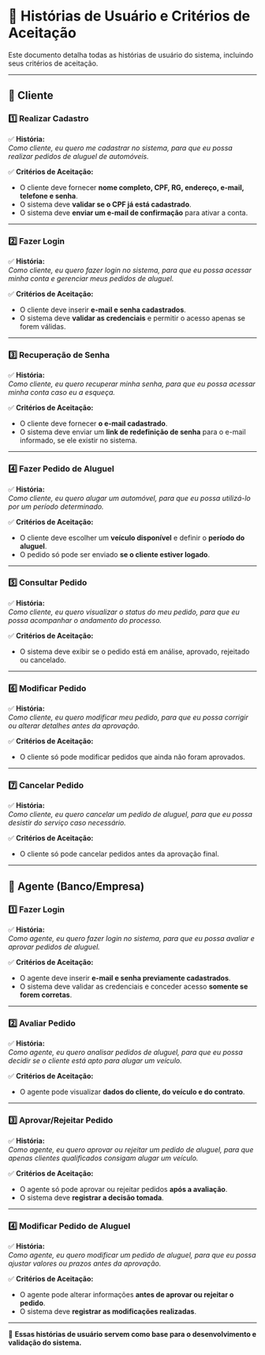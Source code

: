 # 📌 Histórias de Usuário e Critérios de Aceitação

Este documento detalha todas as histórias de usuário do sistema, incluindo seus critérios de aceitação.

---

## 📌 Cliente

### **1️⃣ Realizar Cadastro**
✅ **História:**  
_Como cliente, eu quero me cadastrar no sistema, para que eu possa realizar pedidos de aluguel de automóveis._

✅ **Critérios de Aceitação:**
- O cliente deve fornecer **nome completo, CPF, RG, endereço, e-mail, telefone e senha**.
- O sistema deve **validar se o CPF já está cadastrado**.
- O sistema deve **enviar um e-mail de confirmação** para ativar a conta.

---

### **2️⃣ Fazer Login**
✅ **História:**  
_Como cliente, eu quero fazer login no sistema, para que eu possa acessar minha conta e gerenciar meus pedidos de aluguel._

✅ **Critérios de Aceitação:**
- O cliente deve inserir **e-mail e senha cadastrados**.
- O sistema deve **validar as credenciais** e permitir o acesso apenas se forem válidas.

---

### **3️⃣ Recuperação de Senha**
✅ **História:**  
_Como cliente, eu quero recuperar minha senha, para que eu possa acessar minha conta caso eu a esqueça._

✅ **Critérios de Aceitação:**
- O cliente deve fornecer **o e-mail cadastrado**.
- O sistema deve enviar um **link de redefinição de senha** para o e-mail informado, se ele existir no sistema.

---

### **4️⃣ Fazer Pedido de Aluguel**
✅ **História:**  
_Como cliente, eu quero alugar um automóvel, para que eu possa utilizá-lo por um período determinado._

✅ **Critérios de Aceitação:**
- O cliente deve escolher um **veículo disponível** e definir o **período do aluguel**.
- O pedido só pode ser enviado **se o cliente estiver logado**.

---

### **5️⃣ Consultar Pedido**
✅ **História:**  
_Como cliente, eu quero visualizar o status do meu pedido, para que eu possa acompanhar o andamento do processo._

✅ **Critérios de Aceitação:**
- O sistema deve exibir se o pedido está em análise, aprovado, rejeitado ou cancelado.
  
---

### **6️⃣ Modificar Pedido**
✅ **História:**  
_Como cliente, eu quero modificar meu pedido, para que eu possa corrigir ou alterar detalhes antes da aprovação._

✅ **Critérios de Aceitação:**
- O cliente só pode modificar pedidos que ainda não foram aprovados.
  
---

### **7️⃣ Cancelar Pedido**
✅ **História:**  
_Como cliente, eu quero cancelar um pedido de aluguel, para que eu possa desistir do serviço caso necessário._

✅ **Critérios de Aceitação:**
- O cliente só pode cancelar pedidos antes da aprovação final.
  
---

## 📌 Agente (Banco/Empresa)

### **1️⃣ Fazer Login**
✅ **História:**  
_Como agente, eu quero fazer login no sistema, para que eu possa avaliar e aprovar pedidos de aluguel._

✅ **Critérios de Aceitação:**
- O agente deve inserir **e-mail e senha previamente cadastrados**.
- O sistema deve validar as credenciais e conceder acesso **somente se forem corretas**.

---

### **2️⃣ Avaliar Pedido**
✅ **História:**  
_Como agente, eu quero analisar pedidos de aluguel, para que eu possa decidir se o cliente está apto para alugar um veículo._

✅ **Critérios de Aceitação:**
- O agente pode visualizar **dados do cliente, do veículo e do contrato**.

---

### **3️⃣ Aprovar/Rejeitar Pedido**
✅ **História:**  
_Como agente, eu quero aprovar ou rejeitar um pedido de aluguel, para que apenas clientes qualificados consigam alugar um veículo._

✅ **Critérios de Aceitação:**
- O agente só pode aprovar ou rejeitar pedidos **após a avaliação**.
- O sistema deve **registrar a decisão tomada**.

---

### **4️⃣ Modificar Pedido de Aluguel**
✅ **História:**  
_Como agente, eu quero modificar um pedido de aluguel, para que eu possa ajustar valores ou prazos antes da aprovação._

✅ **Critérios de Aceitação:**
- O agente pode alterar informações **antes de aprovar ou rejeitar o pedido**.
- O sistema deve **registrar as modificações realizadas**.

---

📌 **Essas histórias de usuário servem como base para o desenvolvimento e validação do sistema.**
